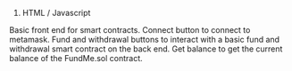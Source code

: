 1. HTML / Javascript

Basic front end for smart contracts. Connect button to connect to metamask. Fund and withdrawal buttons to interact with a basic fund and withdrawal smart contract on the back end. Get balance to get the current balance of the FundMe.sol contract.
